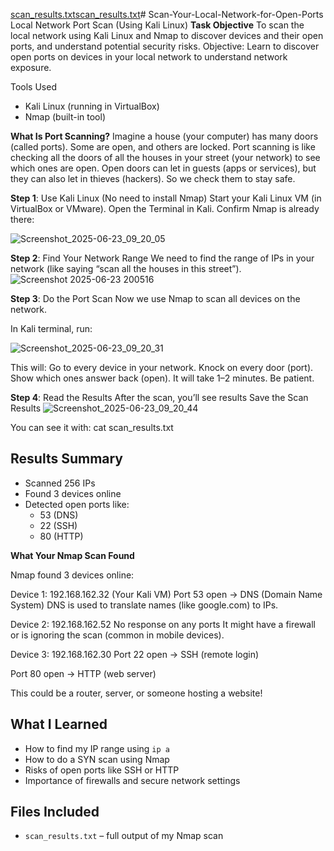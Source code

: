 [scan_results.txt](https://github.com/user-attachments/files/20867634/scan_results.txt)[scan_results.txt](https://github.com/user-attachments/files/20867537/scan_results.txt)# Scan-Your-Local-Network-for-Open-Ports
Local Network Port Scan (Using Kali Linux)
**Task Objective**
To scan the local network using Kali Linux and Nmap to discover devices and their open ports, and understand potential security risks.
Objective: Learn to discover open ports on devices in your local network to
 understand network exposure.

Tools Used
- Kali Linux (running in VirtualBox)
- Nmap (built-in tool)

**What Is Port Scanning?** 
Imagine a house (your computer) has many doors (called ports). Some are open, and others are locked. Port scanning is like checking all the doors of all the houses in your street (your network) to see which ones are open. Open doors can let in guests (apps or services), but they can also let in thieves (hackers). So we check them to stay safe.

**Step 1**: Use Kali Linux (No need to install Nmap)
        Start your Kali Linux VM (in VirtualBox or VMware).
        Open the Terminal in Kali.
        Confirm Nmap is already there:


![Screenshot_2025-06-23_09_20_05](https://github.com/user-attachments/assets/74c16ea8-1873-41be-b185-25fe5f257d97)

**Step 2**: Find Your Network Range
        We need to find the range of IPs in your network (like saying “scan all the houses in this street”).
![Screenshot 2025-06-23 200516](https://github.com/user-attachments/assets/8ce5d38e-c414-44fc-966e-a1b1a1cc5db7)

**Step 3**: Do the Port Scan
        Now we use Nmap to scan all devices on the network.

  In Kali terminal, run:

![Screenshot_2025-06-23_09_20_31](https://github.com/user-attachments/assets/3ce9b03b-0113-4a0e-8d87-15987c9bbb42)

This will:
        Go to every device in your network.
        Knock on every door (port).
        Show which ones answer back (open).
        It will take 1–2 minutes. Be patient.

**Step 4**:
       Read the Results 
       After the scan, you’ll see results 
       Save the Scan Results
![Screenshot_2025-06-23_09_20_44](https://github.com/user-attachments/assets/df35e033-348a-4269-96b3-a002b995f7da)

You can see it with:  cat scan_results.txt

## Results Summary
- Scanned 256 IPs
- Found 3 devices online
- Detected open ports like:
  - 53 (DNS)
  - 22 (SSH)
  - 80 (HTTP)

**What Your Nmap Scan Found**

Nmap found 3 devices online:

 Device 1: 192.168.162.32 (Your Kali VM)
 Port 53 open → DNS (Domain Name System)
 DNS is used to translate names (like google.com) to IPs.

Device 2: 192.168.162.52
No response on any ports
It might have a firewall or is ignoring the scan (common in mobile devices).

Device 3: 192.168.162.30
Port 22 open → SSH (remote login)

Port 80 open → HTTP (web server)

This could be a router, server, or someone hosting a website!

## What I Learned
- How to find my IP range using `ip a`
- How to do a SYN scan using Nmap
- Risks of open ports like SSH or HTTP
- Importance of firewalls and secure network settings


## Files Included
- `scan_results.txt` – full output of my Nmap scan

       
